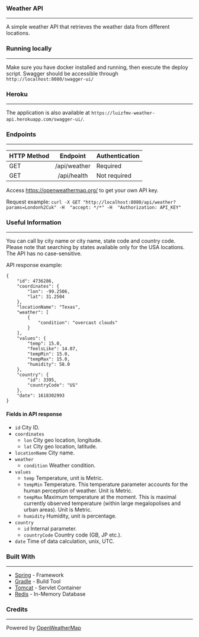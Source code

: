 ### Weather API
---
A simple weather API that retrieves the weather data from different locations.

### Running locally
---
Make sure you have docker installed and running, then execute the deploy script. 
Swagger should be accessible through `http://localhost:8080/swagger-ui/`

### Heroku
---
The application is also available at `https://luizfmv-weather-api.herokuapp.com/swagger-ui/`.

### Endpoints
---

| HTTP Method  | Endpoint | Authentication |
| ------------- |:-------------:| ------------- |
|   GET   |  /api/weather  |  Required  |
| GET    |   /api/health   |  Not required  |


Access https://openweathermap.org/ to get your own API key.

Request example: `curl -X GET "http://localhost:8080/api/weather?params=London%2Cuk" -H  "accept: */*" -H  "Authorization: API_KEY"`

### Useful Information
---

You can call by city name or city name, state code and country code. Please note that searching by states available only for the USA locations. The API has no case-sensitive.

API response example:

```
{
    "id": 4736286,
    "coordinates": {
        "lon": -99.2506,
        "lat": 31.2504
    },
    "locationName": "Texas",
    "weather": [
        {
            "condition": "overcast clouds"
        }
    ],
    "values": {
        "temp": 15.0,
        "feelsLike": 14.07,
        "tempMin": 15.0,
        "tempMax": 15.0,
        "humidity": 58.0
    },
    "country": {
        "id": 3395,
        "countryCode": "US"
    },
    "date": 1618302993
}
```

#### Fields in API response

+ `id` City ID.
+ `coordinates`
  - `lon` City geo location, longitude.
  - `lat` City geo location, latitude.
+ `locationName` City name.
+ `weather`
  - `condition` Weather condition.
+ `values`
  - `temp`  Temperature, unit is Metric.
  - `tempMin` Temperature. This temperature parameter accounts for the human perception of weather. Unit is Metric.
  - `tempMax` Maximum temperature at the moment. This is maximal currently observed temperature (within large megalopolises and urban areas). Unit is Metric.
  - `humidity` Humidity, unit is percentage.
+ `country`
  - `id` Internal parameter.
  - `countryCode` Country code (GB, JP etc.).
+ `date` Time of data calculation, unix, UTC.

### Built With
---
* [Spring](https://spring.io/) - Framework
* [Gradle](https://gradle.org/) - Build Tool
* [Tomcat](https://tomcat.apache.org/) - Servlet Container
* [Redis](https://redis.io/) - In-Memory Database

### Credits
---
Powered by [OpenWeatherMap](https://openweathermap.org/)
